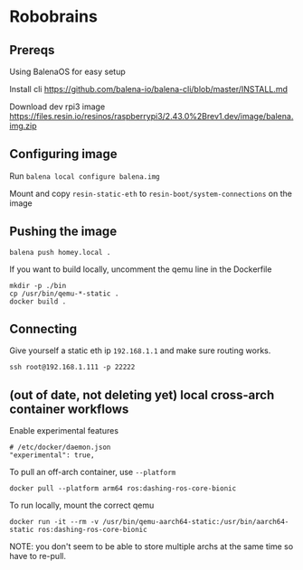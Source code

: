 # Robobrains

## Prereqs
Using BalenaOS for easy setup

Install cli https://github.com/balena-io/balena-cli/blob/master/INSTALL.md

Download dev rpi3 image https://files.resin.io/resinos/raspberrypi3/2.43.0%2Brev1.dev/image/balena.img.zip


## Configuring image
Run `balena local configure balena.img`

Mount and copy `resin-static-eth` to `resin-boot/system-connections` on the image

## Pushing the image

```
balena push homey.local .
```

If you want to build locally, uncomment the qemu line in the Dockerfile

```
mkdir -p ./bin
cp /usr/bin/qemu-*-static .
docker build .
```

## Connecting
Give yourself a static eth ip `192.168.1.1` and make sure routing works.

```
ssh root@192.168.1.111 -p 22222
```

## (out of date, not deleting yet) local cross-arch container workflows

Enable experimental features

```
# /etc/docker/daemon.json
"experimental": true,
```

To pull an off-arch container, use `--platform`

```
docker pull --platform arm64 ros:dashing-ros-core-bionic
```

To run locally, mount the correct qemu

```
docker run -it --rm -v /usr/bin/qemu-aarch64-static:/usr/bin/aarch64-static ros:dashing-ros-core-bionic
```

NOTE: you don't seem to be able to store multiple archs at the same time so have to re-pull.
